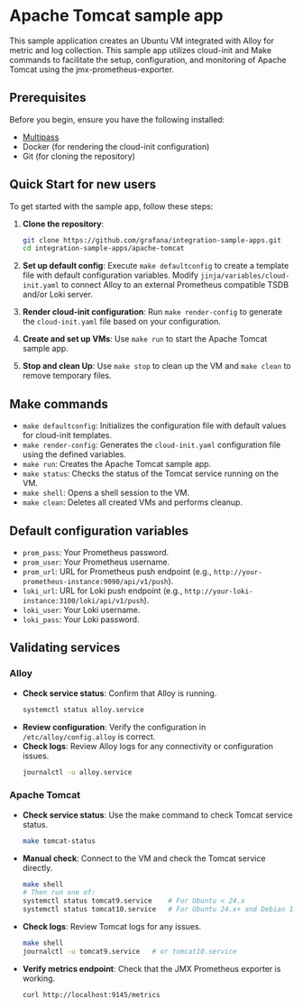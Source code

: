 # Apache Tomcat sample app

This sample application creates an Ubuntu VM integrated with Alloy for metric and log collection. This sample app utilizes cloud-init and Make commands to facilitate the setup, configuration, and monitoring of Apache Tomcat using the jmx-prometheus-exporter.

## Prerequisites

Before you begin, ensure you have the following installed:

- [Multipass](https://multipass.run/)
- Docker (for rendering the cloud-init configuration)
- Git (for cloning the repository)

## Quick Start for new users

To get started with the sample app, follow these steps:

1. **Clone the repository**: 
   ```sh
   git clone https://github.com/grafana/integration-sample-apps.git
   cd integration-sample-apps/apache-tomcat
   ```

2. **Set up default config**: 
   Execute `make defaultconfig` to create a template file with default configuration variables. Modify `jinja/variables/cloud-init.yaml` to connect Alloy to an external Prometheus compatible TSDB and/or Loki server.

3. **Render cloud-init configuration**: 
   Run `make render-config` to generate the `cloud-init.yaml` file based on your configuration.

4. **Create and set up VMs**: 
   Use `make run` to start the Apache Tomcat sample app.

6. **Stop and clean Up**: 
   Use `make stop` to clean up the VM and `make clean` to remove temporary files.

## Make commands

- `make defaultconfig`: Initializes the configuration file with default values for cloud-init templates.
- `make render-config`: Generates the `cloud-init.yaml` configuration file using the defined variables.
- `make run`: Creates the Apache Tomcat sample app.
- `make status`: Checks the status of the Tomcat service running on the VM.
- `make shell`: Opens a shell session to the VM.
- `make clean`: Deletes all created VMs and performs cleanup.

## Default configuration variables

- `prom_pass`: Your Prometheus password.
- `prom_user`: Your Prometheus username.
- `prom_url`: URL for Prometheus push endpoint (e.g., `http://your-prometheus-instance:9090/api/v1/push`).
- `loki_url`: URL for Loki push endpoint (e.g., `http://your-loki-instance:3100/loki/api/v1/push`).
- `loki_user`: Your Loki username.
- `loki_pass`: Your Loki password.

## Validating services

### Alloy
- **Check service status**: Confirm that Alloy is running.
  ```bash
  systemctl status alloy.service
  ```
- **Review configuration**: Verify the configuration in `/etc/alloy/config.alloy` is correct.
- **Check logs**: Review Alloy logs for any connectivity or configuration issues.
  ```bash
  journalctl -u alloy.service
  ```

### Apache Tomcat
- **Check service status**: Use the make command to check Tomcat service status.
  ```bash
  make tomcat-status
  ```
- **Manual check**: Connect to the VM and check the Tomcat service directly.
  ```bash
  make shell
  # Then run one of:
  systemctl status tomcat9.service    # For Ubuntu < 24.x
  systemctl status tomcat10.service   # For Ubuntu 24.x+ and Debian 12
  ```
- **Check logs**: Review Tomcat logs for any issues.
  ```bash
  make shell
  journalctl -u tomcat9.service   # or tomcat10.service
  ```
- **Verify metrics endpoint**: Check that the JMX Prometheus exporter is working.
  ```bash
  curl http://localhost:9145/metrics
  ```
